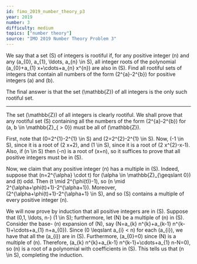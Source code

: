```yaml
---
id: fimo_2019_number_theory_p3
year: 2019
number: 3
difficulty: medium
topics: ["number theory"]
source: "IMO 2019 Number Theory Problem 3"
---
```


We say that a set \(S\) of integers is rootiful if, for any positive integer \(n\) and any \(a_{0}, a_{1}, \ldots, a_{n} \in S\), all integer roots of the polynomial \(a_{0}+a_{1} x+\cdots+a_{n} x^{n}\) are also in \(S\). Find all rootiful sets of integers that contain all numbers of the form \(2^{a}-2^{b}\) for positive integers \(a\) and \(b\).

The final answer is that the set \(\mathbb{Z}\) of all integers is the only such rootiful set.

---
The set \(\mathbb{Z}\) of all integers is clearly rootiful. We shall prove that any rootiful set \(S\) containing all the numbers of the form \(2^{a}-2^{b}\) for \(a, b \in \mathbb{Z}_{ > 0}\) must be all of \(\mathbb{Z}\).

First, note that \(0=2^{1}-2^{1} \in S\) and \(2=2^{2}-2^{1} \in S\). Now, \(-1 \in S\), since it is a root of \(2 x+2\), and \(1 \in S\), since it is a root of \(2 x^{2}-x-1\). Also, if \(n \in S\) then \(-n\) is a root of \(x+n\), so it suffices to prove that all positive integers must be in \(S\).

Now, we claim that any positive integer \(n\) has a multiple in \(S\). Indeed, suppose that \(n=2^{\alpha} \cdot t\) for \(\alpha \in \mathbb{Z}_{\geqslant 0}\) and \(t\) odd. Then \(t \mid 2^{\phi(t)}-1\), so \(n \mid 2^{\alpha+\phi(t)+1}-2^{\alpha+1}\). Moreover, \(2^{\alpha+\phi(t)+1}-2^{\alpha+1} \in S\), and so \(S\) contains a multiple of every positive integer \(n\).

We will now prove by induction that all positive integers are in \(S\). Suppose that \(0,1, \ldots, n-\) \(1 \in S\); furthermore, let \(N\) be a multiple of \(n\) in \(S\). Consider the base- \(n\) expansion of \(N\), say \(N=a_{k} n^{k}+a_{k-1} n^{k-1}+\cdots+a_{1} n+a_{0}\). Since \(0 \leqslant a_{i} < n\) for each \(a_{i}\), we have that all the \(a_{i}\) are in \(S\). Furthermore, \(a_{0}=0\) since \(N\) is a multiple of \(n\). Therefore, \(a_{k} n^{k}+a_{k-1} n^{k-1}+\cdots+a_{1} n-N=0\), so \(n\) is a root of a polynomial with coefficients in \(S\). This tells us that \(n \in S\), completing the induction.
